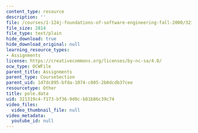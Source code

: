```yaml
---
content_type: resource
description: ''
file: /courses/1-124j-foundations-of-software-engineering-fall-2000/321319c4f173bf369d0cb81b86c39c74_pole.data
file_size: 2814
file_type: text/plain
hide_download: true
hide_download_original: null
learning_resource_types:
- Assignments
license: https://creativecommons.org/licenses/by-nc-sa/4.0/
ocw_type: OCWFile
parent_title: Assignments
parent_type: CourseSection
parent_uid: 1d7dc895-bfda-1074-c805-2b0dcdb37cee
resourcetype: Other
title: pole.data
uid: 321319c4-f173-bf36-9d0c-b81b86c39c74
video_files:
  video_thumbnail_file: null
video_metadata:
  youtube_id: null
---
```

